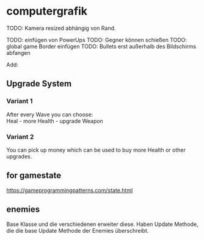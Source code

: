 # computergrafik

TODO: Kamera resized abhängig von Rand.

TODO: einfügen von PowerUps
TODO: Gegner können schießen
TODO: global game Border einfügen
TODO: Bullets erst außerhalb des Bildschirms abfangen

Add:

## Upgrade System

### Variant 1

After every Wave you can choose:  
 Heal - more Health - upgrade Weapon

### Variant 2

You can pick up money which can be used to buy more Health or other upgrades.

## for gamestate

https://gameprogrammingpatterns.com/state.html

## enemies

Base Klasse und die verschiedenen erweiter diese.
Haben Update Methode, die die base Update Methode der Enemies überschreibt.

